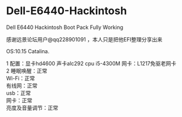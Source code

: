 # Dell-E6440-Hackintosh
Dell E6440 Hackintosh Boot Pack Fully Working

感谢远景论坛用户@qq228901091 ，本人只是把他EFI整理分享出来 

OS:10.15 Catalina.

1 配置：显卡hd4600  声卡alc292  cpu i5-4300M 网卡：L1217免驱老网卡  
2 睡眠唤醒：正常  
  Wi-Fi：正常  
  有线网：正常  
  usb：正常  
  网卡：正常  
  亮度及音量调节：正常  
